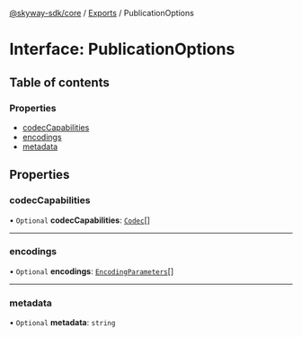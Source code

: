 [@skyway-sdk/core](../README.md) / [Exports](../modules.md) / PublicationOptions

# Interface: PublicationOptions

## Table of contents

### Properties

- [codecCapabilities](PublicationOptions.md#codeccapabilities)
- [encodings](PublicationOptions.md#encodings)
- [metadata](PublicationOptions.md#metadata)

## Properties

### codecCapabilities

• `Optional` **codecCapabilities**: [`Codec`](Codec.md)[]

___

### encodings

• `Optional` **encodings**: [`EncodingParameters`](EncodingParameters.md)[]

___

### metadata

• `Optional` **metadata**: `string`
